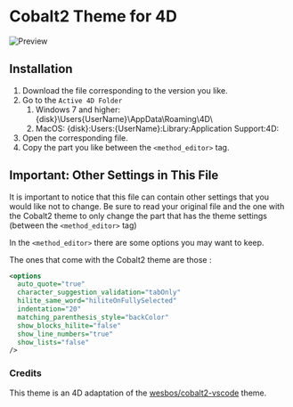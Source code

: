 # Cobalt2 Theme for 4D

![Preview](https://raw.githubusercontent.com/ganbin/cobalt2-4D/cobalt2-preview.png)

## Installation

1. Download the file corresponding to the version you like.
2. Go to the `Active 4D Folder`
   1. Windows 7 and higher: {disk}\Users\{UserName}\AppData\Roaming\4D\
   2. MacOS: {disk}:Users:{UserName}:Library:Application Support:4D:
3. Open the corresponding file.
4. Copy the part you like between the `<method_editor>` tag.

## Important: Other Settings in This File

It is important to notice that this file can contain other settings that you would like not to change. Be sure to read your original file and the one with the Cobalt2 theme to only change the part that has the theme settings (between the `<method_editor>` tag)

In the `<method_editor>` there are some options you may want to keep.

The ones that come with the Cobalt2 theme are those :

```xml
<options
  auto_quote="true"
  character_suggestion_validation="tabOnly"
  hilite_same_word="hiliteOnFullySelected"
  indentation="20"
  matching_parenthesis_style="backColor"
  show_blocks_hilite="false"
  show_line_numbers="true"
  show_lists="false"
/>
```

### Credits

This theme is an 4D adaptation of the [wesbos/cobalt2-vscode](https://github.com/wesbos/cobalt2-vscode) theme.
